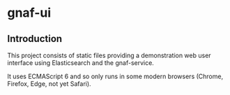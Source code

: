 # gnaf-ui

## Introduction
This project consists of static files providing a demonstration web user interface using Elasticsearch and the gnaf-service.

It uses ECMAScript 6 and so only runs in some modern browsers (Chrome, Firefox, Edge, not yet Safari).